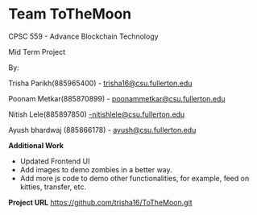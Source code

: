 # Team ToTheMoon

CPSC 559 - Advance Blockchain Technology

Mid Term Project

By:

Trisha Parikh(885965400) - trisha16@csu.fullerton.edu

Poonam Metkar(885870899) - poonammetkar@csu.fullerton.edu

Nitish Lele(885897850) -nitishlele@csu.fullerton.edu

Ayush bhardwaj (885866178) - ayush@csu.fullerton.edu

**Additional Work**
- Updated Frontend UI
- Add images to demo zombies in a better way.
- Add more js code to demo other functionalities, for example, feed on kitties, transfer, etc.



**Project URL**
https://github.com/trisha16/ToTheMoon.git
